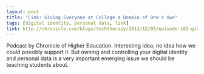 ```yaml
---
layout: post
title: "Link: Giving Everyone at College a Domain of One's Own"
tags: [digital identity, personal data, link]
link: http://chronicle.com/blogs/techtherapy/2012/12/05/episode-101-giving-everyone-at-college-a-domain-of-ones-own/?cid=wc&utm_sourc
---
```


Podcast by Chronicle of Higher Education. Interesting idea, no idea how we could possibly support it. But owning and controlling your digital identity and personal data is a very important emerging issue we should be teaching students about.